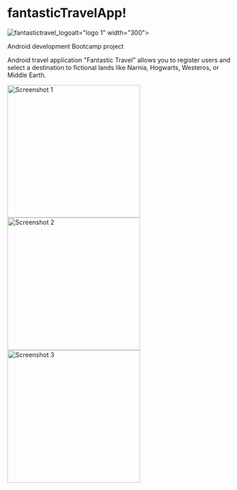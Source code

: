 


# fantasticTravelApp!

![fantastictravel_logo](https://github.com/zergivs/fantasticTravelApp/assets/122318914/2a7b5fc9-4463-4b13-90c5-5ac36b9fd59f)alt="logo 1" width="300">

Android development Bootcamp project

Android travel application "Fantastic Travel" allows you to register users and select a destination to fictional lands like Narnia, Hogwarts, Westeros, or Middle Earth.

<img src="https://github.com/zergivs/fantasticTravelApp/assets/122318914/2b0effc4-3e20-4e13-8c34-6bc79474df43" alt="Screenshot 1" width="300">
<img src="https://github.com/zergivs/fantasticTravelApp/assets/122318914/30fa1d8a-4eba-43bf-a296-9820bcbacad3" alt="Screenshot 2" width="300">
<img src="https://github.com/zergivs/fantasticTravelApp/assets/122318914/3b6930c7-235b-499c-b28d-c02b328265af" alt="Screenshot 3" width="300">

